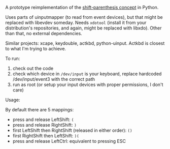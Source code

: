 A prototype reimplementation of the [shift-parenthesis concept](http://stevelosh.com/blog/2012/10/a-modern-space-cadet/#shift-parentheses) in Python.

Uses parts of uinputmapper (to read from event devices), but that might be replaced with libevdev someday. 
Needs `xdotool` (install it from your distribution's repositories, and again, might be replaced with libxdo). 
Other than that, no external dependencies.

Similar projects: xcape, keydouble, actkbd, python-uinput. Actkbd is closest to what I'm trying to achieve.

To run:

1. check out the code
2. check which device in `/dev/input` is your keyboard, replace hardcoded /dev/input/event3 with the correct path
3. run as root (or setup your input devices with proper permissions, I don't care)

Usage:

By default there are 5 mappings:

* press and release LeftShift: `(`
* press and release RightShift: `)`
* first LeftShift then RightShift (released in either order): `()`
* first RightShift then LeftShift: `)(`
* press and release LeftCtrl: equivalent to pressing ESC
